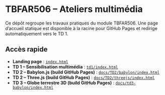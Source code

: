 # TBFAR506 – Ateliers multimédia

Ce dépôt regroupe les travaux pratiques du module TBFAR506. Une page d’accueil statique est disponible à la racine pour GitHub Pages et redirige automatiquement vers le TD&nbsp;1.

## Accès rapide

- **Landing page** : [`index.html`](https://hc-sky.github.io/TBFAR506_Hugo/)
- **TD 1 – Sensibilisation multimédia** : [`td1/index.html`](td1/index.html)
- **TD 2 – Babylon.js (build GitHub Pages)** : [`docs/TD2/babylon/index.html`](https://hc-sky.github.io/TBFAR506_Hugo/docs/TD2/babylon/)
- **TD 2 – Three.js (build GitHub Pages)** : [`docs/TD2/threejs/index.html`](https://hc-sky.github.io/TBFAR506_Hugo/docs/TD2/threejs/)
- **TD 3 – Globe terrestre 3D (build GitHub Pages)** : [`docs/td3-babylon/index.html`](https://hc-sky.github.io/TBFAR506_Hugo/docs/td3-babylon/)

